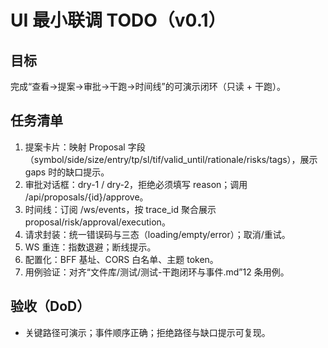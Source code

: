 # UI 最小联调 TODO（v0.1）
## 目标
完成“查看→提案→审批→干跑→时间线”的可演示闭环（只读 + 干跑）。

## 任务清单
1) 提案卡片：映射 Proposal 字段（symbol/side/size/entry/tp/sl/tif/valid_until/rationale/risks/tags），展示 gaps 时的缺口提示。
2) 审批对话框：dry-1 / dry-2，拒绝必须填写 reason；调用 /api/proposals/{id}/approve。
3) 时间线：订阅 /ws/events，按 trace_id 聚合展示 proposal/risk/approval/execution。
4) 请求封装：统一错误码与三态（loading/empty/error）；取消/重试。
5) WS 重连：指数退避；断线提示。
6) 配置化：BFF 基址、CORS 白名单、主题 token。
7) 用例验证：对齐“文件库/测试/测试-干跑闭环与事件.md”12 条用例。

## 验收（DoD）
- 关键路径可演示；事件顺序正确；拒绝路径与缺口提示可复现。
